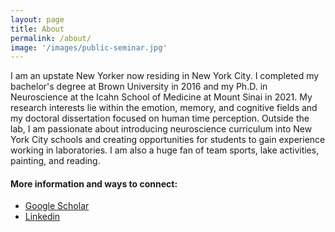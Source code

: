 ```yaml
---
layout: page
title: About
permalink: /about/
image: '/images/public-seminar.jpg'
---
```

I am an upstate New Yorker now residing in New York City. I completed my bachelor's degree at Brown University in 2016 and my Ph.D. in Neuroscience at the Icahn School of Medicine at Mount Sinai in 2021. My research interests lie within the emotion, memory, and cognitive fields and my doctoral dissertation focused on human time perception. Outside the lab, I am passionate about introducing neuroscience curriculum into New York City schools and creating opportunities for students to gain experience working in laboratories. I am also a huge fan of team sports, lake activities, painting, and reading. 

#### More information and ways to connect:

* [Google Scholar](https://scholar.google.com/citations?hl=en&authuser=1&user=Jt2mzSUAAAAJ)
* [Linkedin](https://www.linkedin.com/in/denise-croote)
